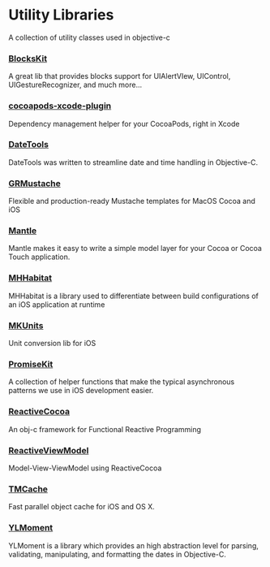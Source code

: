# Utility Libraries

A collection of utility classes used in objective-c

### [BlocksKit](https://github.com/zwaldowski/BlocksKit)
A great lib that provides blocks support for UIAlertVIew, UIControl, UIGestureRecognizer, and much more...

### [cocoapods-xcode-plugin](https://github.com/kattrali/cocoapods-xcode-plugin)
Dependency management helper for your CocoaPods, right in Xcode

### [DateTools](https://github.com/MatthewYork/DateTools)
DateTools was written to streamline date and time handling in Objective-C.

### [GRMustache](https://github.com/groue/GRMustache)
Flexible and production-ready Mustache templates for MacOS Cocoa and iOS

### [Mantle](https://github.com/Mantle/Mantle)
Mantle makes it easy to write a simple model layer for your Cocoa or Cocoa Touch application.

### [MHHabitat](https://github.com/mhupman/MHHabitat)
MHHabitat is a library used to differentiate between build configurations of an iOS application at runtime

### [MKUnits](https://github.com/michalkonturek/MKUnits)
Unit conversion lib for iOS

### [PromiseKit](https://github.com/mxcl/PromiseKit)
A collection of helper functions that make the typical asynchronous patterns we use in iOS development easier.

### [ReactiveCocoa](https://github.com/ReactiveCocoa/ReactiveCocoa)
An obj-c framework for Functional Reactive Programming

### [ReactiveViewModel](https://github.com/ReactiveCocoa/ReactiveViewModel)
Model-View-ViewModel using ReactiveCocoa

### [TMCache](https://github.com/tumblr/TMCache)
Fast parallel object cache for iOS and OS X.

### [YLMoment](https://github.com/YannickL/NSMoment)
YLMoment is a library which provides an high abstraction level for parsing, validating, manipulating, and formatting the dates in Objective-C.
